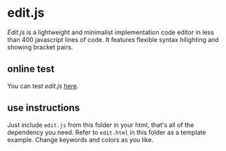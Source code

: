 # edit.js

*Edit.js* is a lightweight and minimalist implementation code editor in less than 400 javascript lines of code. It features flexible syntax hilighting and showing bracket pairs.

## online test

You can test *edit.js* [here](https://contrast-zone.github.io/edit.js/edit.html).

## use instructions

Just include `edit.js` from this folder in your html, that's all of the dependency you need. Refer to `edit.html` in this folder as a template example. Change keywords and colors as you like.
